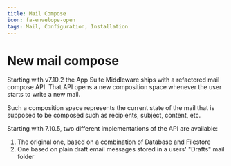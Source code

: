 ```yaml
---
title: Mail Compose
icon: fa-envelope-open
tags: Mail, Configuration, Installation
---
```


# New mail compose
Starting with v7.10.2 the App Suite Middleware ships with a refactored mail compose API. That API opens a new composition space whenever the user starts to write a new mail.

Such a composition space represents the current state of the mail that is supposed to be composed such as recipients, subject, content, etc.

Starting with 7.10.5, two different implementations of the API are available:

1. The original one, based on a combination of Database and Filestore
2. One based on plain draft email messages stored in a users' "Drafts" mail folder
